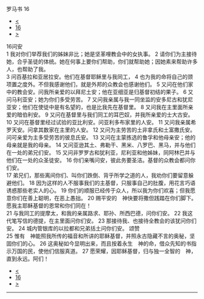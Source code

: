 ﻿





 罗马书 16




* [<](bible/ROM15.md)
* [16](bible/ROM.md)
* [>](bible/1CO01.md)



 
16问安  
1 我对你们举荐我们的姊妹非比；她是坚革哩教会中的女执事。 
2 请你们为主接待她，合乎圣徒的体统。她在何事上要你们帮助，你们就帮助她；因她素来帮助许多人，也帮助了我。  
3 问百基拉和亚居拉安。他们在基督耶稣里与我同工， 
4 也为我的命将自己的颈项置之度外。不但我感谢他们，就是外邦的众教会也感谢他们。 
5 又问在他们家中的教会安。问我所亲爱的以拜尼土安；他在亚细亚是归基督初结的果子。 
6 又问马利亚安；她为你们多受劳苦。 
7 又问我亲属与我一同坐监的安多尼古和犹尼亚安；他们在使徒中是有名望的，也是比我先在基督里。 
8 又问我在主里面所亲爱的暗伯利安。 
9 又问在基督里与我们同工的耳巴奴，并我所亲爱的士大古安。 
10 又问在基督里经过试验的亚比利安。问亚利多布家里的人安。 
11 又问我亲属希罗天安。问拿其数家在主里的人安。 
12 又问为主劳苦的土非拿氏和土富撒氏安。问可亲爱为主多受劳苦的彼息氏安。 
13 又问在主蒙拣选的鲁孚和他母亲安；他的母亲就是我的母亲。 
14 又问亚逊其土、弗勒干、黑米、八罗巴、黑马，并与他们在一处的弟兄们安。 
15 又问非罗罗古和犹利亚，尼利亚和他姊妹，同阿林巴并与他们在一处的众圣徒安。 
16 你们亲嘴问安，彼此务要圣洁。基督的众教会都问你们安。  
17 弟兄们，那些离间你们、叫你们跌倒、背乎所学之道的人，我劝你们要留意躲避他们。 
18 因为这样的人不服事我们的主基督，只服事自己的肚腹，用花言巧语诱惑那些老实人的心。 
19 你们的顺服已经传于众人，所以我为你们欢喜；但我愿意你们在善上聪明，在恶上愚拙。 
20 赐平安的　神快要将撒但践踏在你们脚下。愿我主耶稣基督的恩常和你们同在！  
21 与我同工的提摩太，和我的亲属路求、耶孙、所西巴德，问你们安。 
22 我这代笔写信的德提，在主里面问你们安。 
23 那接待我、也接待全教会的该犹问你们安。 
24 城内管银库的以拉都和兄弟括土问你们安。 颂赞  
25 惟有　神能照我所传的福音和所讲的耶稣基督，并照永古隐藏不言的奥秘，坚固你们的心。 
26 这奥秘如今显明出来，而且按着永生　神的命，借众先知的书指示万国的民，使他们信服真道。 
27 愿荣耀，因耶稣基督，归与独一全智的　神，直到永远。阿们！ 
* [<](bible/ROM15.md)
* [16](bible/ROM.md)
* [>](bible/1CO01.md)





---









